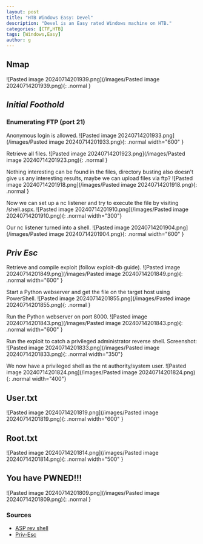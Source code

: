 ```yaml
---
layout: post
title: "HTB Windows Easy: Devel"
description: "Devel is an Easy rated Windows machine on HTB."
categories: [CTF,HTB]
tags: [Windows,Easy]
author: g
---
```


## Nmap
![Pasted image 20240714201939.png](/images/Pasted image 20240714201939.png){: .normal }

## _**Initial Foothold**_
### Enumerating FTP (port 21)
Anonymous login is allowed.
![Pasted image 20240714201933.png](/images/Pasted image 20240714201933.png){: .normal width="600" }


Retrieve all files.
![Pasted image 20240714201923.png](/images/Pasted image 20240714201923.png){: .normal }


Nothing interesting can be found in the files, directory busting also doesn't give us any interesting results, maybe we can upload files via ftp?
![Pasted image 20240714201918.png](/images/Pasted image 20240714201918.png){: .normal }


Now we can set up a nc listener and try to execute the file by visiting /shell.aspx.
![Pasted image 20240714201910.png](/images/Pasted image 20240714201910.png){: .normal width="300"}


Our nc listener turned into a shell.
![Pasted image 20240714201904.png](/images/Pasted image 20240714201904.png){: .normal width="600" }



## _**Priv Esc**_
Retrieve and compile exploit (follow exploit-db guide).
![Pasted image 20240714201849.png](/images/Pasted image 20240714201849.png){: .normal width="600" }


Start a Python webserver and get the file on the target host using PowerShell.
![Pasted image 20240714201855.png](/images/Pasted image 20240714201855.png){: .normal }


Run the Python webserver on port 8000.
![Pasted image 20240714201843.png](/images/Pasted image 20240714201843.png){: .normal width="600" }


Run the exploit to catch a privileged administrator reverse shell. Screenshot:
![Pasted image 20240714201833.png](/images/Pasted image 20240714201833.png){: .normal width="350"}


We now have a privileged shell as the nt authority/system user.
![Pasted image 20240714201824.png](/images/Pasted image 20240714201824.png){: .normal width="400"}



## User.txt
![Pasted image 20240714201819.png](/images/Pasted image 20240714201819.png){: .normal width="600" }


## Root.txt
![Pasted image 20240714201814.png](/images/Pasted image 20240714201814.png){: .normal width="500" }


## You have PWNED!!!
![Pasted image 20240714201809.png](/images/Pasted image 20240714201809.png){: .normal }


### Sources
- [ASP rev shell](https://github.com/borjmz/aspx-reverse-shell/blob/master/shell.aspx)
- [Priv-Esc](https://www.exploit-db.com/exploits/40564)